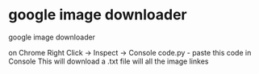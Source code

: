 # google image downloader
google image downloader

on Chrome
Right Click -> Inspect -> Console
code.py - paste this code in Console
This will download a .txt file will all the image linkes
